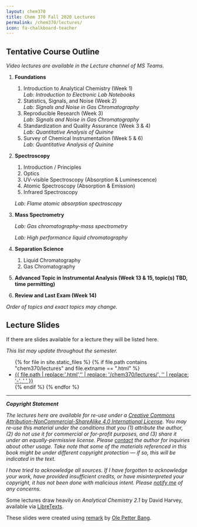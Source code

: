 ```yaml
---
layout: chem370
title: Chem 370 Fall 2020 Lectures
permalink: /chem370/lectures/
icon: fa-chalkboard-teacher
---
```


## Tentative Course Outline

*Video lectures are available in the Lecture channel of MS Teams.*

1. **Foundations**  

    1. Introduction to Analytical Chemistry (Week 1)  
      *Lab: Introduction to Electronic Lab Notebooks*
    2. Statistics, Signals, and Noise (Week 2)  
      *Lab: Signals and Noise in Gas Chromatography*
    3. Reproducible Research (Week 3)  
       *Lab: Signals and Noise in Gas Chromatography*
    4. Standardization and Quality Assurance (Week 3 & 4)  
        *Lab: Quantitative Analysis of Quinine*
    5. Survey of Chemical Instrumentation (Week 5 & 6)  
        *Lab: Quantitative Analysis of Quinine*

3. **Spectroscopy** 

    1. Introduction / Principles
    2. Optics
    3. UV-visible Spectroscopy (Absorption & Luminescence)  
    4. Atomic Spectroscopy (Absorption & Emission)  
    5. Infrared Spectroscopy  
    
    *Lab: Flame atomic absorption spectroscopy*

4. **Mass Spectrometry** 

    *Lab: Gas chromatography-mass spectrometry*
    
    *Lab: High performance liquid chromatography*
    
2. **Separation Science**

    1. Liquid Chromatography
    2. Gas Chromatography  
  
5. **Advanced Topic in Instrumental Analysis (Week 13 & 15, topic(s) TBD, time permitting)**

6. **Review and Last Exam (Week 14)**  

*Order of topics and exact topics may change.*

## Lecture Slides

If there are slides available for a lecture they will be listed here.

*This list may update throughout the semester.*

<div>
<ul>
{% for file in site.static_files %}
  {% if file.path contains "chem370/lectures" and file.extname == ".html" %}
   <li> <a href = "{{ site.baseurl }}{{ file.path }}">{{ file.path | replace:'.html','' | replace: '/chem370/lectures/', '' | replace: '-', ' ' }}</a> </li>
  {% endif %}
{% endfor %}
</ul>
</div>

<!-- {% assign sorted_pages = site.html_pages | sort:"lesson" %}

<div class="post-list">
    {% for page in sorted_pages %}
        {% if page.category == "c370_lecture" %}
            <li><a href="{{ site.baseurl }}{{ page.url }}"> {{ page.title }} </a></li>
        {% endif %}
    {% endfor %}
</div> -->

-------

***Copyright Statement***

*The lectures here are available for re-use under a [Creative Commons Attribution-NonCommercial-ShareAlike 4.0 International License](http://creativecommons.org/licenses/by-nc-sa/4.0/). You may re-use this material under the conditions that you (1) attribute the author, (2) do not use it for commercial or for-profit purposes, and (3) share it under an equally-permissive license.  Please [contact](mailto:difscher@wcu.edu) the author for inquiries about other usage.  Take note that some of the materials referenced in this book might be under different copyright protection — if so, this will be indicated in the text.*

*I have tried to acknowledge all sources. If I have forgotten to acknowledge your work, have provided insufficient credits, or have misinterpreted your copyright, it has not been done with malicious intent. Please [notify me](mailto:difscher@wcu.edu) of any concerns.*

Some lectures draw heavily on *Analytical Chemistry 2.1* by David Harvey, available via [LibreTexts](https://chem.libretexts.org/Bookshelves/Analytical_Chemistry/Book%3A_Analytical_Chemistry_2.1_%28Harvey%29/01%3A_Introduction_to_Analytical_Chemistry/1.01%3A_What_is_Analytical_Chemistry).

These slides were created using [remark](https://remarkjs.com/) by [Ole Petter Bang](https://github.com/gnab).
